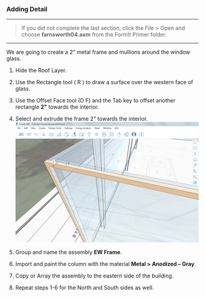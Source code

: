 ### Adding Detail
-------------
> If you did not complete the last section, click the File &gt; Open and choose **farnsworth04.axm** from the FormIt Primer folder.

---

We are going to create a 2" metal frame and mullions around the window glass.

1. Hide the Roof Layer.

2. Use the Rectangle tool ( R ) to draw a surface over the western face of glass.

3. Use the Offset Face tool (O F) and the Tab key to offset another rectangle **2"** towards the interior.

4. Select and extrude the frame 2" towards the interior. ![](./images/24f63252-b1e6-4071-ba24-961269bf4490.png)

5. Group and name the assembly **EW Frame**.

6. Import and paint the column with the material **Metal &gt; Anodized – Gray**.

7. Copy or Array the assembly to the eastern side of the building.

8. Repeat steps 1-6 for the North and South sides as well.